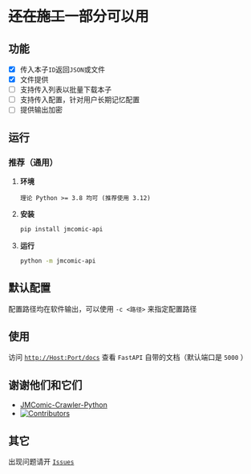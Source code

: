 # ~~还在施工~~一部分可以用

## 功能
- [x] 传入本子`ID`返回`JSON`或文件
- [x] 文件提供
- [ ] 支持传入列表以批量下载本子
- [ ] 支持传入配置，针对用户长期记忆配置
- [ ] 提供输出加密

## 运行

### 推荐（通用）
1. **环境**
    ```plaintext
    理论 Python >= 3.8 均可 (推荐使用 3.12)
    ```
2. **安装**
    ```bash
    pip install jmcomic-api
    ```
3. **运行**
    ```bash
    python -m jmcomic-api
    ```

## 默认配置
配置路径均在软件输出，可以使用 `-c <路径>` 来指定配置路径

## 使用
访问 [`http://Host:Port/docs`](http://localhost:5000/docs) 查看 `FastAPI` 自带的文档（默认端口是 `5000` ）

## 谢谢他们和它们
- [JMComic-Crawler-Python](https://github.com/hect0x7/JMComic-Crawler-Python)
- [![Contributors](https://contributors-img.web.app/image?repo=Shua-github/JMComic-API-Python)](https://github.com/Shua-github/JMComic-API-Python/graphs/contributors)

## 其它
出现问题请开 [`Issues`](https://github.com/Shua-github/JMComic-API-Python/issues/new?template=Blank+issue)